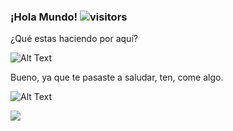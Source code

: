 ### ¡Hola Mundo! ![visitors](https://img.shields.io/twitch/status/OptimusDrift?label=OptimusDrift&logo=twitch&logoColor=white&style=for-the-badge)

¿Qué estas haciendo por aquí?

![Alt Text](https://media3.giphy.com/media/joYGxDpl7ltxhlIzIm/giphy.gif)

Bueno, ya que te pasaste a saludar, ten, come algo.

![Alt Text](https://pa1.narvii.com/7427/a5c4bfd8d49cdb589988e6d30155d3020859bfc8r1-500-348_hq.gif)

<a href="https://optimusdrift.github.io/Dekhy/">
  <img align="center" src="https://github.com/OptimusDrift/Dekhy/api/pin?username=anuraghazra&repo=optimusdrift" />
</a>
<!--
**OptimusDrift/OptimusDrift** is a ✨ _special_ ✨ repository because its `README.md` (this file) appears on your GitHub profile.

Here are some ideas to get you started:

- 🔭 I’m currently working on ...
- 🌱 I’m currently learning ...
- 👯 I’m looking to collaborate on ...
- 🤔 I’m looking for help with ...
- 💬 Ask me about ...
- 📫 How to reach me: ...
- 😄 Pronouns: ...
- ⚡ Fun fact: ...
-->
